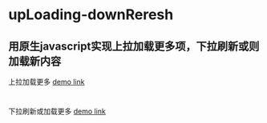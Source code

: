 # upLoading-downReresh
用原生javascript实现上拉加载更多项，下拉刷新或则加载新内容
---
上拉加载更多 [demo link](http://wwzhao.com/Demo/upLoading-downRefresh/loading.html)
#
下拉刷新或加载更多 [demo link](http://wwzhao.com/Demo/upLoading-downRefresh/refresh.html)

